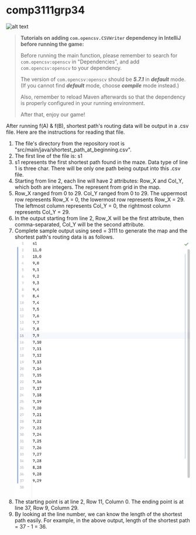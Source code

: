 # comp3111grp34

![alt text](https://github.com/yxiaoaz/Comp3111F23G34/blob/main/group%20info.png)


> **Tutorials on adding `com.opencsv.CSVWriter` dependency in IntelliJ before running the game:**
>
> Before running the main function, please remember to search for `com.opencsv:openscv` in "Dependencies", and add `com.opencsv:openscv` to your dependency.
>
> The version of `com.opencsv:openscv` should be ***5.7.1*** in ***default*** mode. (If you cannot find ***default*** mode, choose ***compile*** mode instead.)
>
> Also, remember to reload Maven afterwards so that the dependency is properly configured in your running environment.
>
>After that, enjoy our game!


After running f(A) & f(B), shortest path's routing data will be output in a .csv file. Here are the instructions for reading that file.

1. The file's directory from the repository root is "src/main/java/shortest_path_at_beginning.csv".
2. The first line of the file is:
s1
3. s1 represents the first shortest path found in the maze. Data type of line 1 is three char. There will be only one path being output into this .csv file.
4. Starting from line 2, each line will have 2 attributes: Row_X and Col_Y, which both are integers. The represent from grid in the map.
5. Row_X ranged from 0 to 29. Col_Y ranged from 0 to 29. The uppermost row represents Row_X = 0, the lowermost row represents Row_X = 29. The leftmost column represents Col_Y = 0, the rightmost column represents Col_Y = 29.
6. In the output starting from line 2, Row_X will be the first attribute, then comma-separated, Col_Y will be the second attribute.
7. Complete sample output using seed = 3111 to generate the map and the shortest path's routing data is as follows.
![Sample output.png](Sample%20output.png)
9. The starting point is at line 2, Row 11, Column 0. The ending point is at line 37, Row 9, Column 29.
10. By looking at the line number, we can know the length of the shortest path easily. For example, in the above output, length of the shortest path = 37 - 1 = 36.
